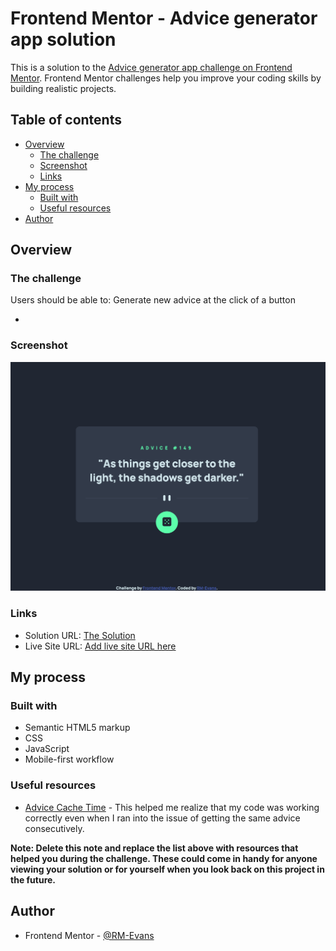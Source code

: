 # Frontend Mentor - Advice generator app solution

This is a solution to the [Advice generator app challenge on Frontend Mentor](https://www.frontendmentor.io/challenges/advice-generator-app-QdUG-13db). Frontend Mentor challenges help you improve your coding skills by building realistic projects.

## Table of contents

- [Overview](#overview)
  - [The challenge](#the-challenge)
  - [Screenshot](#screenshot)
  - [Links](#links)
- [My process](#my-process)
  - [Built with](#built-with)
  - [Useful resources](#useful-resources)
- [Author](#author)

## Overview

### The challenge

Users should be able to:
Generate new advice at the click of a button

-

### Screenshot

![](./images/ScreenShotOfAdviceGenerator.png)

### Links

- Solution URL: [The Solution](https://rm-evans.github.io/advice-generator-app/)
- Live Site URL: [Add live site URL here](https://your-live-site-url.com)

## My process

### Built with

- Semantic HTML5 markup
- CSS
- JavaScript
- Mobile-first workflow

### Useful resources

- [Advice Cache Time](https://api.adviceslip.com/#object-slip:~:text=Note%3A%20Advice%20is%20cached%20for%202%20seconds.%20Any%20repeat%2Drequest%20within%202%20seconds%20will%20return%20the%20same%20piece%20of%20advice.) - This helped me realize that my code was working correctly even when I ran into the issue of getting the same advice consecutively.

**Note: Delete this note and replace the list above with resources that helped you during the challenge. These could come in handy for anyone viewing your solution or for yourself when you look back on this project in the future.**

## Author

- Frontend Mentor - [@RM-Evans](https://www.frontendmentor.io/profile/RM-Evans)
